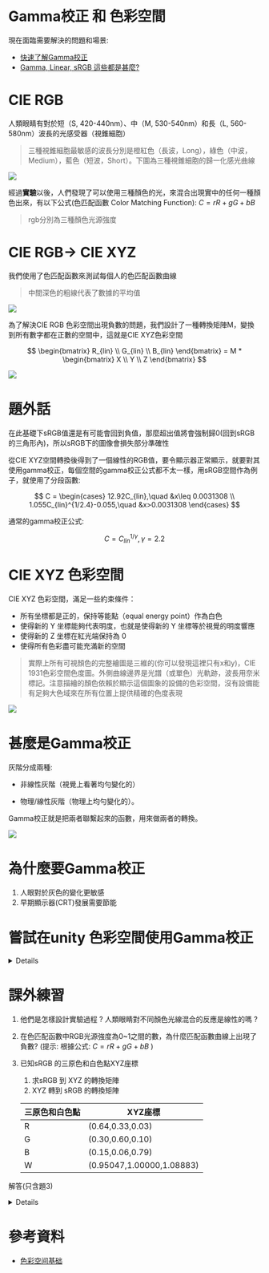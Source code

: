# Gamma校正 和 色彩空間

現在面臨需要解決的問題和場景:

* [快速了解Gamma校正](https://www.bilibili.com/video/BV15t411Y7cf/?spm_id_from=autoNext&vd_source=c8f797eb0ed2b9ae031c806a2b48a232)
* [Gamma, Linear, sRGB 這些都是甚麼?](https://blog.csdn.net/lrh3025/article/details/102723090?spm=1001.2101.3001.6661.1&utm_medium=distribute.pc_relevant_t0.none-task-blog-2%7Edefault%7ECTRLIST%7ERate-1-102723090-blog-117229466.pc_relevant_aa_2&depth_1-utm_source=distribute.pc_relevant_t0.none-task-blog-2%7Edefault%7ECTRLIST%7ERate-1-102723090-blog-117229466.pc_relevant_aa_2&utm_relevant_index=1)

# CIE RGB
人類眼睛有對於短（S, 420-440nm）、中（M, 530-540nm）和長（L, 560-580nm）波長的光感受器（視錐細胞）

> 三種視錐細胞最敏感的波長分別是橙紅色（長波，Long），綠色（中波，Medium），藍色（短波，Short）。下圖為三種視錐細胞的歸一化感光曲線

![](pic/v2-217757e4c4dc1c63956cb2f2cfdab9f8_1440w.png)

經過**實驗**以後，人們發現了可以使用三種顏色的光，來混合出現實中的任何一種顏色出來，有以下公式(色匹配函數 Color Matching Function): $C = rR + gG + bB$
> rgb分別為三種顏色光源強度

# CIE RGB-> CIE XYZ
我們使用了色匹配函數來測試每個人的色匹配函數曲線

> 中間深色的粗線代表了數據的平均值

![](pic/v2-cff378c686cc8b62190b52ff3bd3c41c_1440w.png)

為了解決CIE RGB 色彩空間出現負數的問題，我們設計了一種轉換矩陣M，變換到所有數字都在正數的空間中，這就是CIE XYZ色彩空間

$$
\begin{bmatrix}
    R_{lin} \\
    G_{lin} \\
    B_{lin} 
\end{bmatrix} = 
M * 
\begin{bmatrix}
    X \\
    Y \\
    Z 
\end{bmatrix}
$$

![](pic/v2-0015aca1c5aca4fc434546c701cd6bcf_r.jpg)

# 題外話
在此基礎下sRGB值還是有可能會回到負值，那麼超出值將會強制歸0(回到sRGB的三角形內)，所以sRGB下的圖像會損失部分準確性

從CIE XYZ空間轉換後得到了一個線性的RGB值，要令顯示器正常顯示，就要對其使用gamma校正，每個空間的gamma校正公式都不太一樣，用sRGB空間作為例子，就使用了分段函數:

$$
C = \begin{cases}
12.92C_{lin},\quad &x\leq 0.0031308 \\
1.055C_{lin}^{1/2.4}-0.055,\quad &x>0.0031308
\end{cases} 
$$

通常的gamma校正公式:

$$
C = C_{lin}^{1/\gamma},\gamma =2.2
$$

# CIE XYZ 色彩空間

CIE XYZ 色彩空間，滿足一些約束條件：

+ 所有坐標都是正的，保持等能點（equal energy point）作為白色
+ 使得新的 Y 坐標能夠代表明度，也就是使得新的 Y 坐標等於視覺的明度響應
+ 使得新的 Z 坐標在紅光端保持為 0
+ 使得所有色彩盡可能充滿新的空間

> 實際上所有可視顏色的完整繪圖是三維的(你可以發現這裡只有x和y)，CIE 1931色彩空間色度圖。外側曲線邊界是光譜（或單色）光軌跡，波長用奈米標記。注意描繪的顏色依賴於顯示這個圖象的設備的色彩空間，沒有設備能有足夠大色域來在所有位置上提供精確的色度表現

![](pic/v2-847b6a6e229101f4163b1a0c584330ff_r.jpg)


# 甚麼是Gamma校正
灰階分成兩種: 

- 非線性灰階（視覺上看著均勻變化的）

- 物理/線性灰階（物理上均勻變化的）。

Gamma校正就是把兩者聯繫起來的函數，用來做兩者的轉換。

![](pic/Gamma.png)

# 為什麼要Gamma校正
1. 人眼對於灰色的變化更敏感
2. 早期顯示器(CRT)發展需要節能

# 嘗試在unity 色彩空間使用Gamma校正
<details>

![](pic/螢幕擷取畫面%202022-09-11%20103521.png)

![](pic/螢幕擷取畫面%202022-09-11%20103457.png)

</details>

# 課外練習
1. 他們是怎樣設計實驗過程 ? 人類眼睛對不同顏色光線混合的反應是線性的嗎 ?
2. 在色匹配函數中RGB光源強度為0~1之間的數，為什麼匹配函數曲線上出現了負數? (提示: 根據公式: $C = rR + gG + bB$ )
3. 已知sRGB 的三原色和白色點XYZ座標
   1. 求sRGB 到 XYZ 的轉換矩陣
   2. XYZ 轉到 sRGB 的轉換矩陣

    |三原色和白色點|XYZ座標|
    |---|---|
    |R|(0.64,0.33,0.03)|
    |G|(0.30,0.60,0.10)|
    |B|(0.15,0.06,0.79)|
    |W|(0.95047,1.00000,1.08883)|

解答(只含題3)
<details>

根據公式: $C = rR + gG + bB$

可以先找到XYZ在新空間的基底向量，我們理想中RGB值為(1,1,1)時將等於白色

$設w為w_r, w_g, w_b，則w_rR, w_gG, w_bB 為新的基底向量，求w向量$

$$W = w_rR + w_gG + w_bB$$

$$W = [R,G,B]w$$

$$w = [R,G,B]^{-1}W$$

$$
w = [R,G,B]^{-1}W =
\begin{bmatrix}
    0.64&0.30&0.15 \\
    0.33&0.60&0.06 \\
    0.03&0.10&0.79
\end{bmatrix}^{-1}
\begin{bmatrix}
    0.95047 \\
    1.00000 \\
    1.08883
\end{bmatrix} = 
\begin{bmatrix}
    0.6445 \\
    1.1919 \\
    1.2029 \\
\end{bmatrix}
$$

$以w_rR, w_gG, w_bB 為新的基底向量，找出在C_{XYZ}它所對應的sRGB座標$

$$
1式: 
\begin{bmatrix}
    X \\
    Y \\
    Z 
\end{bmatrix} = 
M * 
\begin{bmatrix}
    R_{lin} \\
    G_{lin} \\
    B_{lin} 
\end{bmatrix}
$$

$$
2式: 
C_{XYZ} = r(w_rR) + g(w_gR) + b(w_bB)
$$

$$
2式矩陣:
C_{XYZ} = [R,G,B]
\begin{bmatrix}
    w_r&0&0 \\
    0&w_g&0 \\
    0&0&w_b 
\end{bmatrix}
\begin{bmatrix}
    r \\
    g \\
    b
\end{bmatrix}=
[w_rR,w_gR,w_bB]C_{RGB}
$$

$$
C_{XYZ} = 
\begin{bmatrix}
    0.64&0.30&0.15 \\
    0.33&0.60&0.06 \\
    0.03&0.10&0.79
\end{bmatrix}
\begin{bmatrix}
    0.6445&0&0 \\
    0&1.1919&0 \\
    0&0&1.2029 
\end{bmatrix}
\begin{bmatrix}
    r \\
    g \\
    b
\end{bmatrix}=
\begin{bmatrix}
0.4125 & 0.3576 & 0.1804 \\
0.2127 & 0.7151 & 0.0722 \\
0.0193 & 0.1192 & 0.9503
\end{bmatrix}C_{RGB}
$$

因此 sRGB 到 XYZ 的轉換矩陣M為( $C_{XYZ} = M*C{sRGB}$ ):

$$
M = [w_rR,w_gR,w_bB] = 
\begin{bmatrix}
0.4125 & 0.3576 & 0.1804 \\
0.2127 & 0.7151 & 0.0722 \\
0.0193 & 0.1192 & 0.9503
\end{bmatrix}
$$

同理可證，XYZ 到 sRGB 的轉換矩陣為M的逆矩陣( $M^{-1}*C_{XYZ} = C{sRGB}$ ):

$$
M = [w_rR,w_gR,w_bB]^{-1} = 
\begin{bmatrix}
3.2403 & -1.5371 & -0.4985 \\
-0.9693 & 1.8760 & 0.0416 \\
0.0556 & -0.2040 & 1.0572
\end{bmatrix}
$$

</details>

# 參考資料
* [色彩空间基础](https://zhuanlan.zhihu.com/p/24214731)



